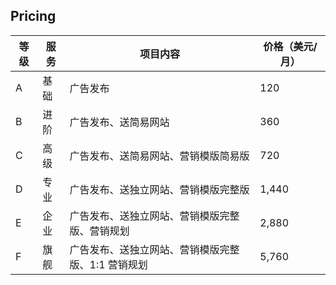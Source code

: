 ## Pricing

| 等级 | 服务 | 项目内容 | 价格（美元/月） |
|------|------| --- | -----------------|
| A    | 基础 | 广告发布 | 120             |
| B    | 进阶 | 广告发布、送简易网站 | 360             |
| C    | 高级 | 广告发布、送简易网站、营销模版简易版 | 720             |
| D    | 专业 | 广告发布、送独立网站、营销模版完整版 | 1,440            |
| E    | 企业 | 广告发布、送独立网站、营销模版完整版、营销规划 | 2,880            |
| F    | 旗舰 | 广告发布、送独立网站、营销模版完整版、1:1 营销规划 | 5,760            |

